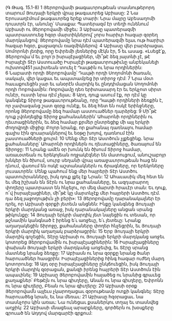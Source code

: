 (Գ Թագ. 15.1-8)
1 Յերոբովամի թագաւորութեան տասնութերորդ տարում Յուդայի երկրի վրայ թագաւորեց Աբիասը: 2 Նա Երուսաղէմում թագաւորեց երեք տարի: Նրա մայրը Աբեսաղոմի դուստրն էր, անունը՝ Մաաքա: Պատերազմ էր տեղի ունենում Աբիասի ու Յերոբովամի միջեւ: 3 Աբիասը պատերազմի պատրաստուեց հզօր մարտիկներով՝ չորս հարիւր հազար զօրեղ մարդկանցով: Յերոբովամը նրա դէմ պատերազմի ելաւ ութ հարիւր հազար հզօր, քաջազուն ռազմիկներով:
4 Աբիասը վեր բարձրացաւ Սոմորոնի լեռից, որը Եփրեմի լեռներից մէկն էր, 5 եւ ասաց. «Լսեցէ՛ք, Յերոբովա՛մ եւ բոլո՛ր իսրայէլացիներ, մի՞թէ ձեզ յայտնի չէ, թէ Իսրայէլի Տէր Աստուածը Իսրայէլի թագաւորութիւնը անբեկանելի ուխտով451 յաւիտեան տուել է Դաւթին ու նրա որդիներին: 6 Նաբատի որդի Յերոբովամը՝ Դաւթի որդի Սողոմոնի ծառան, սակայն, վեր կացաւ եւ ապստամբեց իր տիրոջ դէմ: 7 Նրա մօտ հաւաքուեցին չար եւ անօրէն մարդիկ եւ ընդդիմացան Սողոմոնի որդի Ռոբովամին: Ռոբովամը դեռ երիտասարդ էր եւ երկչոտ սիրտ ունէր, ուստի նրա դէմ չելաւ: 8 Արդ, դուք ասում էք, որ դէմ կը կանգնէք Տիրոջ թագաւորութեանը, որը Դաւթի որդիների ձեռքին է, որ չափազանց շատ զօրք ունէք, եւ ձեզ հետ են ոսկէ երինջները, որոնց Յերոբովամը ձեզ համար աստուածներ դարձրեց: 9 Մի՞թէ դուք չվռնդեցիք Տիրոջ քահանաներին՝ Ահարոնի որդիներին ու ղեւտացիներին, եւ ձեզ համար քրմեր ընտրեցիք մի այլ երկրի ժողովրդի միջից: Բոլոր նրանք, որ քահանայ դառնալու համար գալիս էին զուարակներով եւ եօթը խոյով, դառնում էին չաստուածների քուրմ: 10 Մենք մեր Տէր Աստծուն չլքեցինք. նրա քահանաները՝ Ահարոնի որդիներն ու ղեւտացիները, ծառայում են Տիրոջը: 11 Նրանք ամէն օր խունկ են ծխում Տիրոջ համար, առաւօտեան ու երեկոյեան ողջակէզներ են մատուցում, անուշաբոյր խնկեր են ծխում, սուրբ սեղանի վրայ առաջաւորութեան հաց են դնում, վառում են ոսկէ աշտանակներն ու ճրագները, որ երեկոները լուսաւորեն: Մենք պահում ենք մեր հայրերի Տէր Աստծու պատուիրանները, իսկ դուք լքել էք Նրան: 12 Ահաւասիկ մեզ հետ են եւ մեզ իշխան են Տէրն ու նրա քահանաները, եւ ազդարարող փողերը պատրաստ են հնչելու, որ մեզ մարտի հրաւէր տան: Եւ դուք, ո՜վ իսրայէլացիներ, մի՞թէ կը մարտնչէք մեր հայրերի Աստծու դէմ. դա ձեզ յաջողութիւն չի բերի»:
13 Յերոբովամը դարանակալներ էր դրել, որ Աբիասի զօրքի յետեւն անցնեն: Ինքը կանգնեց Յուդայի երկրի մարդկանց առաջ, իսկ դարանակալները անցան սրանց թիկունքը: 14 Յուդայի երկրի մարդիկ յետ նայեցին ու տեսան, որ թշնամին կանգնած է իրենց ե՛ւ առջեւը, ե՛ւ յետեւը: Նրանք աղաղակեցին Տիրոջը, քահանաները փողեր հնչեցրին, եւ Յուդայի երկրի մարդիկ աղաղակ բարձրացրին: 15 Երբ Յուդայի երկրի մարդիկ գոչեցին, Տէրը Աբիասի ու Յուդայի երկրի մարդկանց առջեւ կոտորեց Յերոբովամին ու իսրայէլացիներին: 16 Իսրայէլացիները փախան Յուդայի երկրի մարդկանց առջեւից, եւ Տէրը սրանց մատնեց նրանց ձեռքը: 17 Աբիասն ու նրա զօրքը նրանց ծանր հարուածներ հասցրին: Իսրայէլացիներից հինգ հազար ուժեղ մարդ կոտորուեց: 18 Այդ օրը իսրայէլացիները ընկճուեցին, իսկ Յուդայի երկրի մարդիկ զօրացան, քանզի իրենց հայրերի Տէր Աստծուն էին ապաւինել: 19 Աբիասը Յերոբովամին հալածեց ու նրանից գրաւեց քաղաքներ՝ Բեթէլն ու նրա գիւղերը, Անան ու նրա գիւղերը, Եփրոնն ու նրա գիւղերը, Բեան ու նրա գիւղերը: 20 Աբիասի օրօք Յերոբովամն այլեւս չկարողացաւ զօրութեամբ ոտքի կանգնել: Տէրը հարուածեց նրան, եւ նա մեռաւ:
21 Աբիասը հզօրացաւ. նա տասնչորս կին առաւ: Նա ունեցաւ քսաներկու տղայ եւ տասնվեց աղջիկ: 22 Աբիասի մնացեալ արարքները, գործերն ու խօսքերը գրուած են Ադդով մարգարէի գրքում:
